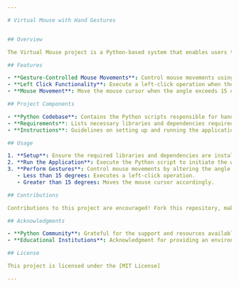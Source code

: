 ```yaml
---

# Virtual Mouse with Hand Gestures


## Overview

The Virtual Mouse project is a Python-based system that enables users to control their computer's mouse movements using hand gestures. By leveraging a webcam and computer vision, this application interprets hand gestures to perform mouse operations seamlessly.

## Features

- **Gesture-Controlled Mouse Movements**: Control mouse movements using hand gestures detected by the webcam.
- **Left Click Functionality**: Execute a left-click operation when the angle between two fingers is less than 15 degrees.
- **Mouse Movement**: Move the mouse cursor when the angle exceeds 15 degrees, providing flexibility in navigating the screen.

## Project Components

- **Python Codebase**: Contains the Python scripts responsible for hand gesture recognition and mouse control.
- **Requirements**: Lists necessary libraries and dependencies required to run the project.
- **Instructions**: Guidelines on setting up and running the application.

## Usage

1. **Setup**: Ensure the required libraries and dependencies are installed using the provided instructions.
2. **Run the Application**: Execute the Python script to initiate the webcam interface and begin gesture control.
3. **Perform Gestures**: Control mouse movements by altering the angle between two fingers:
   - Less than 15 degrees: Executes a left-click operation.
   - Greater than 15 degrees: Moves the mouse cursor accordingly.

## Contributions

Contributions to this project are encouraged! Fork this repository, make enhancements, and submit pull requests to improve gesture recognition or add new functionalities.

## Acknowledgments

- **Python Community**: Grateful for the support and resources available in the Python ecosystem.
- **Educational Institutions**: Acknowledgment for providing an environment conducive to learning and exploration.

## License

This project is licensed under the [MIT License]

---
```

